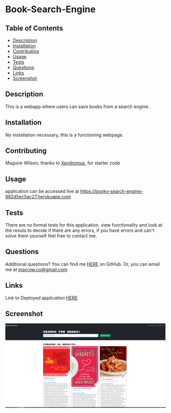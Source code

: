 # Book-Search-Engine

## Table of Contents

- [Description](#description)
- [Installation](#installation)
- [Contributing](#contributing)
- [Usage](#usage)
- [Tests](#tests)
- [Questions](#questions)
- [Links](#links)
- [Screenshot](#screenshot)

## Description

This is a webapp where users can save books from a search engine.

## Installation

No installation necessary, this is a functioning webpage.

## Contributing

Maguire Wilson, thanks to [Xandromus](https://github.com/Xandromus), for starter code

## Usage

application can be accessed live at https://booky-search-engine-882d5ec5ac27.herokuapp.com

## Tests

There are no formal tests for this application.
view functionality and look at the resuts to decide if there are any errors, if you have errors and can't solve them yourself feel free to contact me.

## Questions

Additional questions?
You can find me [HERE](https://github.com/MacroWil) on GitHub.
Or, you can email me at macrow.co@gmail.com.

## Links

Link to Deployed application [HERE](https://booky-search-engine-882d5ec5ac27.herokuapp.com)

## Screenshot

![Site expected behavior](./assets/intendedsite.png)
